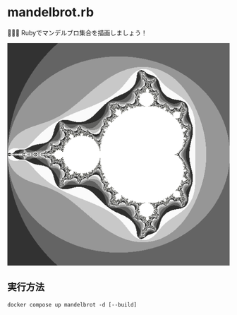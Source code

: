 # mandelbrot.rb

🍷🍷🍷 Rubyでマンデルブロ集合を描画しましょう！  

![成果物](./docs/img/fruit.png)  

## 実行方法

```shell
docker compose up mandelbrot -d [--build]
```
